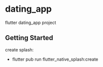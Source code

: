 # dating_app

flutter dating_app project

## Getting Started

create splash:
- flutter pub run flutter_native_splash:create